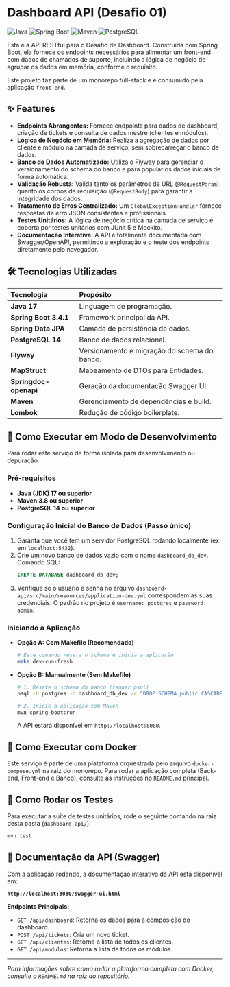 # Dashboard API (Desafio 01)

![Java](https://img.shields.io/badge/Java-17-blue?logo=java&logoColor=white) ![Spring Boot](https://img.shields.io/badge/Spring_Boot-3.4.1-green?logo=spring&logoColor=white) ![Maven](https://img.shields.io/badge/Maven-4.0-red?logo=apache-maven&logoColor=white) ![PostgreSQL](https://img.shields.io/badge/PostgreSQL-14-blue?logo=postgresql&logoColor=white)

Esta é a API RESTful para o Desafio de Dashboard. Construída com Spring Boot, ela fornece os endpoints necessários para alimentar um front-end com dados de chamados de suporte, incluindo a lógica de negócio de agrupar os dados em memória, conforme o requisito.

Este projeto faz parte de um monorepo full-stack e é consumido pela aplicação `front-end`.

## ✨ Features

- **Endpoints Abrangentes:** Fornece endpoints para dados de dashboard, criação de tickets e consulta de dados mestre (clientes e módulos).
- **Lógica de Negócio em Memória:** Realiza a agregação de dados por cliente e módulo na camada de serviço, sem sobrecarregar o banco de dados.
- **Banco de Dados Automatizado:** Utiliza o Flyway para gerenciar o versionamento do schema do banco e para popular os dados iniciais de forma automática.
- **Validação Robusta:** Valida tanto os parâmetros de URL (`@RequestParam`) quanto os corpos de requisição (`@RequestBody`) para garantir a integridade dos dados.
- **Tratamento de Erros Centralizado:** Um `GlobalExceptionHandler` fornece respostas de erro JSON consistentes e profissionais.
- **Testes Unitários:** A lógica de negócio crítica na camada de serviço é coberta por testes unitários com JUnit 5 e Mockito.
- **Documentação Interativa:** A API é totalmente documentada com Swagger/OpenAPI, permitindo a exploração e o teste dos endpoints diretamente pelo navegador.

## 🛠️ Tecnologias Utilizadas

| Tecnologia            | Propósito                                    |
| :-------------------- | :------------------------------------------- |
| **Java 17**           | Linguagem de programação.                    |
| **Spring Boot 3.4.1** | Framework principal da API.                  |
| **Spring Data JPA**   | Camada de persistência de dados.             |
| **PostgreSQL 14**     | Banco de dados relacional.                   |
| **Flyway**            | Versionamento e migração do schema do banco. |
| **MapStruct**         | Mapeamento de DTOs para Entidades.           |
| **Springdoc-openapi** | Geração da documentação Swagger UI.          |
| **Maven**             | Gerenciamento de dependências e build.       |
| **Lombok**            | Redução de código boilerplate.               |

## 🚀 Como Executar em Modo de Desenvolvimento

Para rodar este serviço de forma isolada para desenvolvimento ou depuração.

### Pré-requisitos

- **Java (JDK) 17 ou superior**
- **Maven 3.8 ou superior**
- **PostgreSQL 14 ou superior**

### Configuração Inicial do Banco de Dados (Passo único)

1.  Garanta que você tem um servidor PostgreSQL rodando localmente (ex: em `localhost:5432`).
2.  Crie um novo banco de dados vazio com o nome `dashboard_db_dev`. Comando SQL:
    ```sql
    CREATE DATABASE dashboard_db_dev;
    ```
3.  Verifique se o usuário e senha no arquivo `dashboard-api/src/main/resources/application-dev.yml` correspondem às suas credenciais. O padrão no projeto é `username: postgres` e `password: admin`.

### Iniciando a Aplicação

- **Opção A: Com Makefile (Recomendado)**
  ```bash
  # Este comando reseta o schema e inicia a aplicação
  make dev-run-fresh
  ```
- **Opção B: Manualmente (Sem Makefile)**

  ```bash
  # 1. Resete o schema do banco (requer psql)
  psql -U postgres -d dashboard_db_dev -c "DROP SCHEMA public CASCADE; CREATE SCHEMA public;"

  # 2. Inicie a aplicação com Maven
  mvn spring-boot:run
  ```

  A API estará disponível em `http://localhost:8080`.

## 🐳 Como Executar com Docker

Este serviço é parte de uma plataforma orquestrada pelo arquivo `docker-compose.yml` na raiz do monorepo. Para rodar a aplicação completa (Back-end, Front-end e Banco), consulte as instruções no `README.md` principal.

## 🧪 Como Rodar os Testes

Para executar a suíte de testes unitários, rode o seguinte comando na raiz desta pasta (`dashboard-api/`):

```bash
mvn test
```

## 📡 Documentação da API (Swagger)

Com a aplicação rodando, a documentação interativa da API está disponível em:

**`http://localhost:8080/swagger-ui.html`**

**Endpoints Principais:**

- `GET /api/dashboard`: Retorna os dados para a composição do dashboard.
- `POST /api/tickets`: Cria um novo ticket.
- `GET /api/clientes`: Retorna a lista de todos os clientes.
- `GET /api/modulos`: Retorna a lista de todos os módulos.

---

_Para informações sobre como rodar a plataforma completa com Docker, consulte o `README.md` na raiz do repositório._
